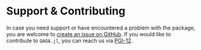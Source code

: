 # Support & Contributing

In case you need support or have encountered a problem with the package, you are welcome to [create an issue on GitHub](https://github.com/FZJ-PGI-12/QAOA.jl/issues). If you would like to contribute to `QAOA.jl`, you can reach us via [PGI-12](https://www.fz-juelich.de/en/pgi/pgi-12).